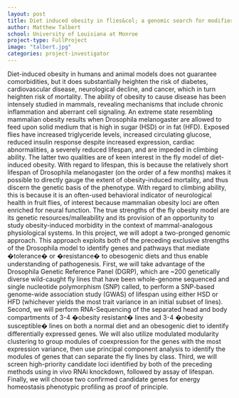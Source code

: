 ```yaml
---
layout: post
title: Diet induced obesity in flies&col; a genomic search for modifiers of pathogenesis
author: Matthew Talbert
school: University of Louisiana at Monroe
project-type: FullProject
image: "talbert.jpg"
categories: project-investigator
---
```


<p>Diet-induced obesity in humans and animal models does not guarantee comorbidities, but it does substantially heighten the risk of diabetes, cardiovascular disease, neurological decline, and cancer, which in turn heighten risk of mortality. The ability of obesity to cause disease has been intensely studied in mammals, revealing mechanisms that include chronic inflammation and aberrant cell signaling. An extreme state resembling mammalian obesity results when Drosophila melanogaster are allowed to feed upon solid medium that is high in sugar (HSD) or in fat (HFD). Exposed flies have increased triglyceride levels, increased circulating glucose, reduced insulin response despite increased expression, cardiac abnormalities, a severely reduced lifespan, and are impeded in climbing ability. The latter two qualities are of keen interest in the fly model of diet-induced obesity. With regard to lifespan, this is because the relatively short lifespan of Drosophila melanogaster (on the order of a few months) makes it possible to directly gauge the extent of obesity-induced mortality, and thus discern the genetic basis of the phenotype. With regard to climbing ability, this is because it is an often-used behavioral indicator of neurological health in fruit flies, of interest because mammalian obesity loci are often enriched for neural function. The true strengths of the fly obesity model are its genetic resources/malleability and its provision of an opportunity to study obesity-induced morbidity in the context of mammal-analogous physiological systems. In this project, we will adopt a two-pronged genomic approach. This approach exploits both of the preceding exclusive strengths of the Drosophila model to identify genes and pathways that mediate �tolerance� or �resistance� to obesogenic diets and thus enable understanding of pathogenesis. First, we will take advantage of the Drosophila Genetic Reference Panel (DGRP), which are ~200 genetically diverse wild-caught fly lines that have been whole-genome sequenced and single nucleotide polymorphism (SNP) called, to perform a SNP-based genome-wide association study (GWAS) of lifespan using either HSD or HFD (whichever yields the most trait variance in an initial subset of lines). Second, we will perform RNA-Sequencing of the separated head and body compartments of 3-4 �obesity resistant� lines and 3-4 �obesity susceptible� lines on both a normal diet and an obesogenic diet to identify differentially expressed genes. We will also utilize modulated modularity clustering to group modules of coexpression for the genes with the most expression variance, then use principal component analysis to identify the modules of genes that can separate the fly lines by class. Third, we will screen high-priority candidate loci identified by both of the preceding methods using in vivo RNAi knockdown, followed by assay of lifespan. Finally, we will choose two confirmed candidate genes for energy homeostasis phenotypic profiling as proof of principle.
  </p>
